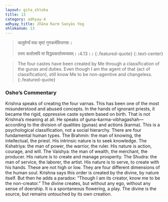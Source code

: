 ```yaml
---
layout: gita_shloka
title: 13
category: adhyay-4
adhyay_title: Jñāna Karm Sanyās Yog
shlokanum: 13
---
```


> चातुर्वर्ण्यं मया सृष्टं गुणकर्मविभागशः।<br><br>तस्य कर्तारमपि मां विद्ध्यकर्तारमव्ययम्।।4.13।।
{:.featured-quote} 
{:.text-center}

> The four castes have been created by Me through a classification of the gunas and duties. Even though I am the agent of that (act of classification), still know Me to be non-agentive and changeless.
{:.featured-quote}

### Osho’s Commentary
Krishna speaks of creating the four varnas. This has been one of the most misunderstood and abused concepts. In the hands of ignorant priests, it became the rigid, oppressive caste system based on birth.
That is not Krishna’s meaning at all. He speaks of guna-karma-vibhagashah—according to the division of qualities (gunas) and actions (karma). This is a psychological classification, not a social hierarchy. There are four fundamental human types.
The Brahmin: the man of knowing, the intellectual, the priest. His intrinsic nature is to seek knowledge.
The Kshatriya: the man of power, the warrior, the ruler. His nature is action, courage, and will.
The Vaishya: the man of wealth, the merchant, the producer. His nature is to create and manage prosperity.
The Shudra: the man of service, the laborer, the artist. His nature is to serve, to create with his hands.
These are not high or low. They are four different dimensions of the human soul. Krishna says this order is created by the divine, by nature itself. But then he adds a paradox: “Though I am its creator, know me to be the non-creator.” The divine creates, but without any ego, without any sense of doership. It is a spontaneous flowering, a play. The divine is the source, but remains untouched by its own creation.
